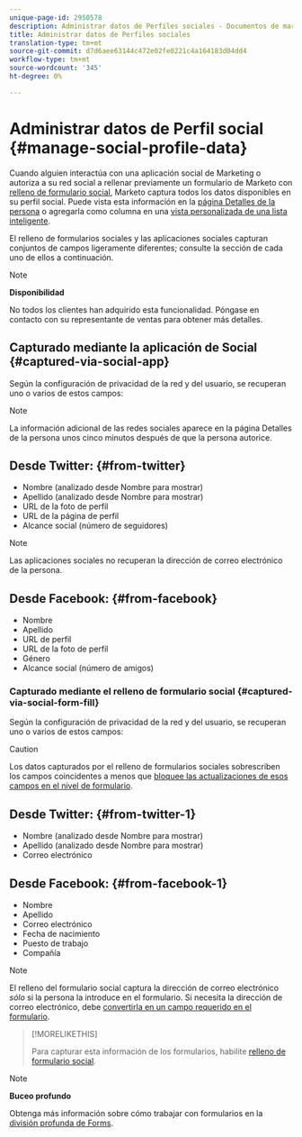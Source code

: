 ```yaml
---
unique-page-id: 2950578
description: Administrar datos de Perfiles sociales - Documentos de marketing - Documentación de productos
title: Administrar datos de Perfiles sociales
translation-type: tm+mt
source-git-commit: d7d6aee63144c472e02fe0221c4a164183d04dd4
workflow-type: tm+mt
source-wordcount: '345'
ht-degree: 0%

---
```



# Administrar datos de Perfil social {#manage-social-profile-data}

Cuando alguien interactúa con una aplicación social de Marketing [](../../../../product-docs/demand-generation/social/configuring-social-actions/customize-social-app-button.md) o autoriza a su red social a rellenar previamente un formulario de Marketo con [relleno de formulario social](../../../../product-docs/demand-generation/forms/form-actions/enable-social-form-fill-on-a-form.md), Marketo captura todos los datos disponibles en su perfil social. Puede vista esta información en la [página Detalles de la persona](http://docs.marketo.com/display/DOCS/Using+the+Person+Detail+Page) o agregarla como columna en una [vista personalizada de una lista inteligente](http://docs.marketo.com/display/DOCS/Create+and+Change+Views+for+Lists+and+Smart+List).

El relleno de formularios sociales y las aplicaciones sociales capturan conjuntos de campos ligeramente diferentes; consulte la sección de cada uno de ellos a continuación.

>[!NOTE]
>
>**Disponibilidad**
>
>No todos los clientes han adquirido esta funcionalidad. Póngase en contacto con su representante de ventas para obtener más detalles.

## Capturado mediante la aplicación de Social {#captured-via-social-app}

Según la configuración de privacidad de la red y del usuario, se recuperan uno o varios de estos campos:

>[!NOTE]
>
>La información adicional de las redes sociales aparece en la página Detalles de la persona unos cinco minutos después de que la persona autorice.

## Desde Twitter: {#from-twitter}

* Nombre (analizado desde Nombre para mostrar)
* Apellido (analizado desde Nombre para mostrar)
* URL de la foto de perfil
* URL de la página de perfil
* Alcance social (número de seguidores)

>[!NOTE]
>
>Las aplicaciones sociales no recuperan la dirección de correo electrónico de la persona.

## Desde Facebook: {#from-facebook}

* Nombre
* Apellido
* URL de perfil
* URL de la foto de perfil
* Género
* Alcance social (número de amigos)

### Capturado mediante el relleno de formulario social {#captured-via-social-form-fill}

Según la configuración de privacidad de la red y del usuario, se recuperan uno o varios de estos campos:

>[!CAUTION]
>
>Los datos capturados por el relleno de formularios sociales sobrescriben los campos coincidentes a menos que [bloquee las actualizaciones de esos campos en el nivel de formulario](../../../../product-docs/administration/field-management/block-updates-to-a-field.md).

## Desde Twitter: {#from-twitter-1}

* Nombre (analizado desde Nombre para mostrar)
* Apellido (analizado desde Nombre para mostrar)
* Correo electrónico

## Desde Facebook: {#from-facebook-1}

* Nombre
* Apellido
* Correo electrónico
* Fecha de nacimiento
* Puesto de trabajo
* Compañía

>[!NOTE]
>
>El relleno del formulario social captura la dirección de correo electrónico *sólo* si la persona la introduce en el formulario. Si necesita la dirección de correo electrónico, debe [convertirla en un campo requerido en el formulario](../../../../product-docs/demand-generation/forms/creating-a-form/make-a-form-field-required.md).

>[!MORELIKETHIS]
>
>Para capturar esta información de los formularios, habilite [relleno de formulario social](../../../../product-docs/demand-generation/forms/form-actions/enable-social-form-fill-on-a-form.md).

>[!NOTE]
>
>**Buceo profundo**
>
>Obtenga más información sobre cómo trabajar con formularios en la [división profunda de Forms](http://docs.marketo.com/display/docs/forms).

